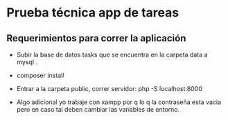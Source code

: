 # Prueba técnica app de tareas

## Requerimientos para correr la aplicación

- Subir la base de datos tasks que se encuentra en la carpeta data a mysql .

- composer install

- Entrar a la carpeta public, correr servidor: php -S localhost:8000

- Algo adicional yo trabaje con xampp por q lo q la contraseña esta vacia pero en caso tal deben cambiar las variables de entorno.

